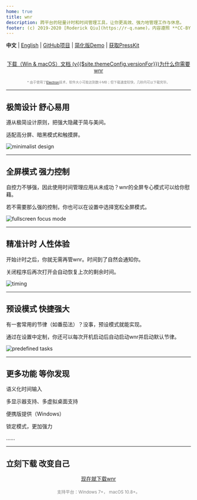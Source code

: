 ```yaml
---
home: true
title: wnr
description: 跨平台的轻量计时和时间管理工具，让你更高效、强力地管理工作与休息。
footer: (c) 2019-2020 [Roderick Qiu](https://r-q.name)，内容遵照 **CC-BY-4.0** 许可证共享 | [邮件联系](mailto:scrisqiu@hotmail.com)
---
```


**中文** | [English](../) | [GitHub项目](https://github.com/RoderickQiu/wnr) | [简化版Demo](https://wnr-jr.scris.top) | [获取PressKit](https://getwnr.com/presskit.zip)

<br />

<center><a href="./download/links.html" class="btn btn--default">下载（Win & macOS）</a><a href="./guide/1-basic-usage.html" class="btn btn--secondary">文档 (v{{$site.themeConfig.versionFor}})</a><a href="./why-wnr/yes-wnr.html" class="btn btn--third">为什么你需要wnr</a></center>

<br />

<center><span style="font-size:9px;color:grey;">* 由于使用了<a href="https://blog.csdn.net/sinat_36422236/article/details/84988291">Electron</a>技术，软件大小可能达到数十MB；但下载速度较快，几秒内可以下载完毕。</span></center>

------

## 极简设计 舒心易用

遵从极简设计原则，把强大隐藏于简与美间。

适配高分屏、暗黑模式和触摸屏。

![minimalist design](https://i.loli.net/2020/07/05/xViyCBsPJzdfE8h.png)

------

## 全屏模式 强力控制

自控力不够强，因此使用时间管理应用从未成功？wnr的全屏专心模式可以给你慰藉。

若不需要那么强的控制，你也可以在设置中选择宽松全屏模式。

![fullscreen focus mode](https://i.loli.net/2020/07/05/xcJwSQWdkmyfVIO.png)

------

## 精准计时 人性体验

开始计时之后，你就无需再管wnr。时间到了自然会通知你。

关闭程序后再次打开会自动恢复上次的剩余时间。

![timing](https://i.loli.net/2020/07/05/ojTmPqMF4GZp6AS.png)

------

## 预设模式 快捷强大

有一套常用的节律（如番茄法）？没事，预设模式就能实现。

通过在设置中定制，你还可以每次开机启动后自动启动wnr并启动默认节律。

![predefined tasks](https://i.loli.net/2020/07/05/shGVtKMFzB1JRQ2.png)

------

## 更多功能 等你发现

语义化时间输入

多显示器支持、多虚拟桌面支持

便携版提供（Windows）

锁定模式，更加强力

……

------

## 立刻下载 改变自己

<center><a href="./download/links.html" class="btn btn--default">现在就下载wnr</a></center>

<br />

<center><span style="font-size: smaller; color: gray;">支持平台：Windows 7+， macOS 10.8+。</span></center>
